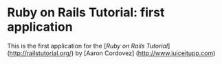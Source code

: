 # Ruby on Rails Tutorial: first application

This is the first application for the [*Ruby on Rails Tutorial*] (http://railstutorial.org/) by [Aaron Cordovez] (http://www.juiceitupp.com)
